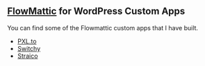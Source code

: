 ## [FlowMattic](https://links.ruhanirabin.com/BFtJ) for WordPress Custom Apps

You can find some of the Flowmattic custom apps that I have built.

- [PXL.to](pxl-to)
- [Switchy](switchy)
- [Straico](straico)

